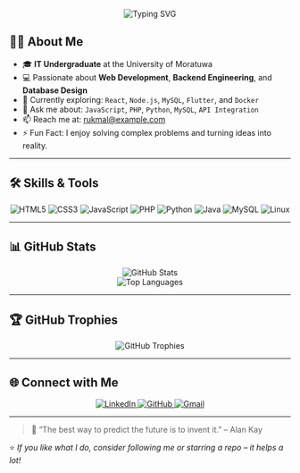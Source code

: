 <!-- Profile Header with Typing Animation -->
<p align="center">
  <img src="https://readme-typing-svg.herokuapp.com?font=Fira+Code&size=28&pause=1000&color=702963&center=true&vCenter=true&width=435&lines=Hi+%F0%9F%91%8B%2C+I'm+Rukmal+Madhuranga;Full+Stack+Web+Developer;Open+Source+Enthusiast;Based+in+Sri+Lanka" alt="Typing SVG" />
</p>

<!-- About Me -->
## 🙋‍♂️ About Me

- 🎓 **IT Undergraduate** at the University of Moratuwa
- 💻 Passionate about **Web Development**, **Backend Engineering**, and **Database Design**
- 🌱 Currently exploring: `React`, `Node.js`, `MySQL`, `Flutter`, and `Docker`
- 💬 Ask me about: `JavaScript`, `PHP`, `Python`, `MySQL`, `API Integration`
- 📫 Reach me at: [rukmal@example.com](mailto:rukmal@example.com)
- ⚡ Fun Fact: I enjoy solving complex problems and turning ideas into reality.

---

<!-- Skills -->
## 🛠️ Skills & Tools

<p align="center">
  <img src="https://img.shields.io/badge/HTML5-E34F26?style=for-the-badge&logo=html5&logoColor=white" alt="HTML5"/>
  <img src="https://img.shields.io/badge/CSS3-1572B6?style=for-the-badge&logo=css3&logoColor=white" alt="CSS3"/>
  <img src="https://img.shields.io/badge/JavaScript-F7DF1E?style=for-the-badge&logo=javascript&logoColor=black" alt="JavaScript"/>
  <img src="https://img.shields.io/badge/PHP-777BB4?style=for-the-badge&logo=php&logoColor=white" alt="PHP"/>
  <img src="https://img.shields.io/badge/Python-3776AB?style=for-the-badge&logo=python&logoColor=white" alt="Python"/>
  <img src="https://img.shields.io/badge/Java-007396?style=for-the-badge&logo=java&logoColor=white" alt="Java"/>
  <img src="https://img.shields.io/badge/MySQL-005C84?style=for-the-badge&logo=mysql&logoColor=white" alt="MySQL"/>
  <img src="https://img.shields.io/badge/Linux-FCC624?style=for-the-badge&logo=linux&logoColor=black" alt="Linux"/>
</p>

---

<!-- GitHub Stats -->
## 📊 GitHub Stats

<p align="center">
  <img src="https://github-readme-stats.vercel.app/api?username=RMadhuranga&show_icons=true&theme=tokyonight&count_private=true" alt="GitHub Stats" />
  <br/>
  <img src="https://github-readme-stats.vercel.app/api/top-langs/?username=RMadhuranga&layout=compact&theme=tokyonight" alt="Top Languages" />
</p>

---

<!-- GitHub Trophies -->
## 🏆 GitHub Trophies

<p align="center">
  <img src="https://github-profile-trophy.vercel.app/?username=RMadhuranga&theme=gruvbox&no-bg=true&margin-w=10&column=6" alt="GitHub Trophies" />
</p>

---

<!-- Connect with Me -->
## 🌐 Connect with Me

<p align="center">
  <a href="https://linkedin.com/in/rukmal-madhuranga" target="_blank">
    <img src="https://img.shields.io/badge/LinkedIn-%230077B5.svg?&style=for-the-badge&logo=linkedin&logoColor=white" alt="LinkedIn"/>
  </a>
  <a href="https://github.com/rmaduranga" target="_blank">
    <img src="https://img.shields.io/badge/GitHub-%2312100E.svg?&style=for-the-badge&logo=github&logoColor=white" alt="GitHub"/>
  </a>
  <a href="mailto:rukmal@example.com" target="_blank">
    <img src="https://img.shields.io/badge/Gmail-D14836?style=for-the-badge&logo=gmail&logoColor=white" alt="Gmail"/>
  </a>
</p>

---

> 🧠 “The best way to predict the future is to invent it.” – Alan Kay

⭐️ _If you like what I do, consider following me or starring a repo – it helps a lot!_
